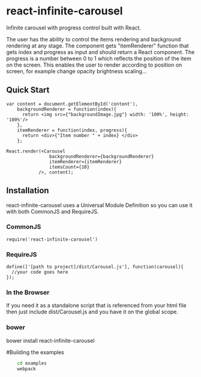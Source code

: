 # react-infinite-carousel
Infinite carousel with progress control built with React.

The user has the ability to control the items rendering and background rendering at any stage.
The component gets "itemRenderer" function that gets index and progress as input and should return a React component.
The progress is a number between 0 to 1 which reflects the position of the item on the screen.
This enables the user to render according to position on screen, for example change opacity brightness scaling...

## Quick Start
```
var content = document.getElementById('content'),
    backgroundRenderer = function(index){
      return <img src={"backgroundImage.jpg"} width: '100%', height: '100%'/>
    },
    itemRenderer = function(index, progress){
      return <div>{"Item number " + index} </div>
    };
    
React.render(<Carousel
                backgroundRenderer={backgroundRenderer}
                itemRenderer={itemRenderer}
                itemsCount={10}
            />, content);

```
## Installation
react-infinite-carousel uses a Universal Module Definition so you can use it with both CommonJS and RequireJS.

### CommonJS
```
require('react-infinite-carousel')
```

### RequireJS
```
define(['[path to project]/dist/Carousel.js'], function(carousel){
  //your code goes here
});
```

### In the Browser
If you need it as a standalone script that is referenced from your html file then just include dist/Carousel.js and you have it on the global scope. 

### bower
bower install react-infinite-carousel

#Building the examples
```bash
    cd examples
    webpack
```
